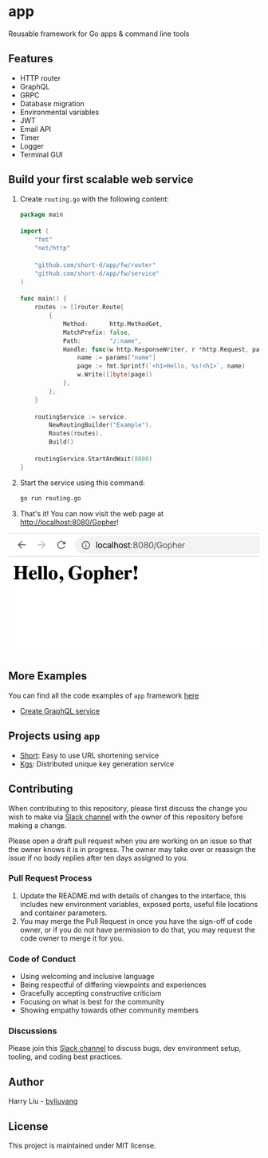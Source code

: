 # app
Reusable framework for Go apps & command line tools

## Features

- HTTP router
- GraphQL
- GRPC
- Database migration
- Environmental variables
- JWT
- Email API
- Timer
- Logger
- Terminal GUI

## Build your first scalable web service

1. Create `routing.go` with the following content:

    ```go
    package main
    
    import (
    	"fmt"
    	"net/http"
    
    	"github.com/short-d/app/fw/router"
    	"github.com/short-d/app/fw/service"
    )
    
    func main() {
    	routes := []router.Route{
    		{
    			Method:      http.MethodGet,
    			MatchPrefix: false,
    			Path:        "/:name",
    			Handle: func(w http.ResponseWriter, r *http.Request, params router.Params) {
    				name := params["name"]
    				page := fmt.Sprintf(`<h1>Hello, %s!<h1>`, name)
    				w.Write([]byte(page))
    			},
    		},
    	}
    
    	routingService := service.
    		NewRoutingBuilder("Example").
    		Routes(routes).
    		Build()
	
    	routingService.StartAndWait(8080)
    }
    ```

2. Start the service using this command:

    ```bash
    go run routing.go
    ```

3. That's it! You can now visit the web page at [http://localhost:8080/Gopher](http://localhost:8080/Gopher)!

![](doc/example/routing.png)

## More Examples
You can find all the code examples of `app` framework [here](example)

- [Create GraphQL service](example/graphql/main.go)

## Projects using `app`

- [Short](https://short-d.com/r/code): Easy to use URL shortening service
- [Kgs](https://short-d.com/r/kgs): Distributed unique key generation service

## Contributing

When contributing to this repository, please first discuss the change you wish
to make via [Slack channel](https://short-d.com/r/slack) with the owner
of this repository before making a change.

Please open a draft pull request when you are working on an issue so that the
owner knows it is in progress. The owner may take over or reassign the issue if no
body replies after ten days assigned to you.

### Pull Request Process

1. Update the README.md with details of changes to the interface, this includes
   new environment variables, exposed ports, useful file locations and container
   parameters.
1. You may merge the Pull Request in once you have the sign-off of code owner,
   or if you do not have permission to do that, you may request the code owner
   to merge it for you.

### Code of Conduct

- Using welcoming and inclusive language
- Being respectful of differing viewpoints and experiences
- Gracefully accepting constructive criticism
- Focusing on what is best for the community
- Showing empathy towards other community members

### Discussions

Please join this [Slack channel](https://short-d.com/r/slack) to
discuss bugs, dev environment setup, tooling, and coding best practices.

## Author
Harry Liu - [byliuyang](https://github.com/byliuyang)

## License
This project is maintained under MIT license.
